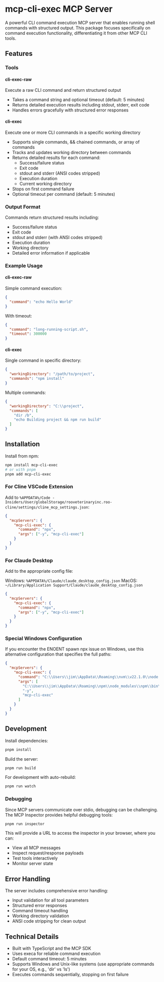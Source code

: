 # mcp-cli-exec MCP Server

A powerful CLI command execution MCP server that enables running shell commands with structured output. This package focuses specifically on command execution functionality, differentiating it from other MCP CLI tools.

## Features

### Tools

#### cli-exec-raw
Execute a raw CLI command and return structured output
- Takes a command string and optional timeout (default: 5 minutes)
- Returns detailed execution results including stdout, stderr, exit code
- Handles errors gracefully with structured error responses

#### cli-exec
Execute one or more CLI commands in a specific working directory
- Supports single commands, && chained commands, or array of commands
- Tracks and updates working directory between commands
- Returns detailed results for each command:
  - Success/failure status
  - Exit code
  - stdout and stderr (ANSI codes stripped)
  - Execution duration
  - Current working directory
- Stops on first command failure
- Optional timeout per command (default: 5 minutes)

### Output Format

Commands return structured results including:
- Success/failure status
- Exit code
- stdout and stderr (with ANSI codes stripped)
- Execution duration
- Working directory
- Detailed error information if applicable

### Example Usage

#### cli-exec-raw
Simple command execution:
```json
{
  "command": "echo Hello World"
}
```

With timeout:
```json
{
  "command": "long-running-script.sh",
  "timeout": 300000
}
```

#### cli-exec
Single command in specific directory:
```json
{
  "workingDirectory": "/path/to/project",
  "commands": "npm install"
}
```

Multiple commands:
```json
{
  "workingDirectory": "C:\\project",
  "commands": [
    "dir /b",
    "echo Building project && npm run build"
  ]
}
```

## Installation

Install from npm:
```bash
npm install mcp-cli-exec
# or with pnpm
pnpm add mcp-cli-exec
```

### For Cline VSCode Extension

Add to `%APPDATA%/Code - Insiders/User/globalStorage/rooveterinaryinc.roo-cline/settings/cline_mcp_settings.json`:

```json
{
  "mcpServers": {
    "mcp-cli-exec": {
      "command": "npx",
      "args": ["-y", "mcp-cli-exec"]
    }
  }
}
```

### For Claude Desktop

Add to the appropriate config file:

Windows: `%APPDATA%/Claude/claude_desktop_config.json`
MacOS: `~/Library/Application Support/Claude/claude_desktop_config.json`

```json
{
  "mcpServers": {
    "mcp-cli-exec": {
      "command": "npx",
      "args": ["-y", "mcp-cli-exec"]
    }
  }
}
```

### Special Windows Configuration

If you encounter the ENOENT spawn npx issue on Windows, use this alternative configuration that specifies the full paths:

```json
{
  "mcpServers": {
    "mcp-cli-exec": {
      "command": "C:\\Users\\jim\\AppData\\Roaming\\nvm\\v22.1.0\\node.exe",
      "args": [
        "C:\\Users\\jim\\AppData\\Roaming\\npm\\node_modules\\npm\\bin\\npx-cli.js",
        "-y",
        "mcp-cli-exec"
      ]
    }
  }
}
```


## Development

Install dependencies:
```bash
pnpm install
```

Build the server:
```bash
pnpm run build
```

For development with auto-rebuild:
```bash
pnpm run watch
```

### Debugging

Since MCP servers communicate over stdio, debugging can be challenging. The MCP Inspector provides helpful debugging tools:

```bash
pnpm run inspector
```

This will provide a URL to access the inspector in your browser, where you can:
- View all MCP messages
- Inspect request/response payloads
- Test tools interactively
- Monitor server state

## Error Handling

The server includes comprehensive error handling:
- Input validation for all tool parameters
- Structured error responses
- Command timeout handling
- Working directory validation
- ANSI code stripping for clean output

## Technical Details

- Built with TypeScript and the MCP SDK
- Uses execa for reliable command execution
- Default command timeout: 5 minutes
- Supports Windows and Unix-like systems (use appropriate commands for your OS, e.g., 'dir' vs 'ls')
- Executes commands sequentially, stopping on first failure
